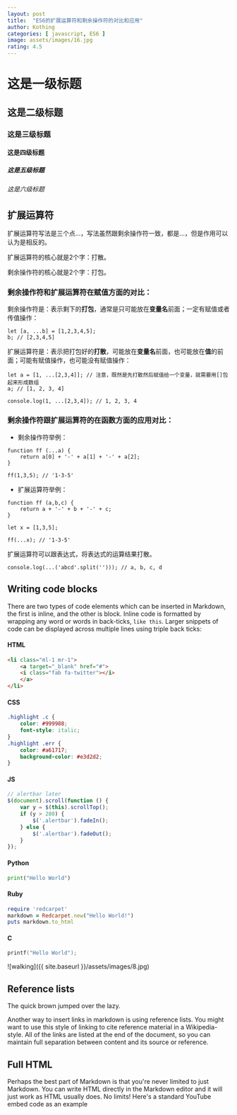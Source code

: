 ```yaml
---
layout: post
title:  "ES6的扩展运算符和剩余操作符的对比和应用"
author: Kothing
categories: [ javascript, ES6 ]
image: assets/images/16.jpg
rating: 4.5
---
```


# 这是一级标题
## 这是二级标题
### 这是三级标题
#### 这是四级标题
##### 这是五级标题
###### 这是六级标题

## 扩展运算符

扩展运算符写法是三个点...，写法虽然跟剩余操作符一致，都是...，但是作用可以认为是相反的。

扩展运算符的核心就是2个字：打散。

剩余操作符的核心就是2个字：打包。

### 剩余操作符和扩展运算符在赋值方面的对比：
剩余操作符是：表示剩下的**打包**，通常是只可能放在**变量名**前面；一定有赋值或者传值操作：
```
let [a, ...b] = [1,2,3,4,5];
b; // [2,3,4,5]
```
扩展运算符是：表示把打包好的**打散**，可能放在**变量名**前面，也可能放在**值**的前面；可能有赋值操作，也可能没有赋值操作：
```
let a = [1, ...[2,3,4]]; // 注意，既然是先打散然后赋值给一个变量，就需要用[]包起来形成数组
a; // [1, 2, 3, 4]
```
```
console.log(1, ...[2,3,4]); // 1, 2, 3, 4
```
### 剩余操作符跟扩展运算符的在函数方面的应用对比：

- 剩余操作符举例：
```
function ff (...a) {
    return a[0] + '-' + a[1] + '-' + a[2];
}

ff(1,3,5); // '1-3-5'
```
- 扩展运算符举例：
```
function ff (a,b,c) {
    return a + '-' + b + '-' + c;
}

let x = [1,3,5];

ff(...x); // '1-3-5'
```
扩展运算符可以跟表达式，将表达式的运算结果打散。
```
console.log(...('abcd'.split(''))); // a, b, c, d
```


## Writing code blocks

There are two types of code elements which can be inserted in Markdown, the first is inline, and the other is block. Inline code is formatted by wrapping any word or words in back-ticks, `like this`. Larger snippets of code can be displayed across multiple lines using triple back ticks:



#### HTML

```html
<li class="ml-1 mr-1">
    <a target="_blank" href="#">
    <i class="fab fa-twitter"></i>
    </a>
</li>
```

#### CSS

```css
.highlight .c {
    color: #999988;
    font-style: italic; 
}
.highlight .err {
    color: #a61717;
    background-color: #e3d2d2; 
}
```

#### JS

```js
// alertbar later
$(document).scroll(function () {
    var y = $(this).scrollTop();
    if (y > 280) {
        $('.alertbar').fadeIn();
    } else {
        $('.alertbar').fadeOut();
    }
});
```

#### Python

```python
print("Hello World")
```

#### Ruby

```ruby
require 'redcarpet'
markdown = Redcarpet.new("Hello World!")
puts markdown.to_html
```

#### C

```c
printf("Hello World");
```




![walking]({{ site.baseurl }}/assets/images/8.jpg)

## Reference lists

The quick brown jumped over the lazy.

Another way to insert links in markdown is using reference lists. You might want to use this style of linking to cite reference material in a Wikipedia-style. All of the links are listed at the end of the document, so you can maintain full separation between content and its source or reference.

## Full HTML

Perhaps the best part of Markdown is that you're never limited to just Markdown. You can write HTML directly in the Markdown editor and it will just work as HTML usually does. No limits! Here's a standard YouTube embed code as an example
